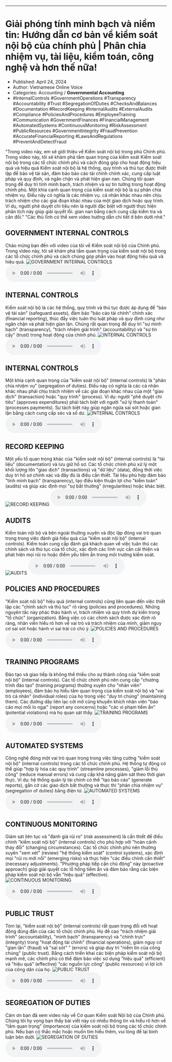 
---

# Giải phóng tính minh bạch và niềm tin: Hướng dẫn cơ bản về kiểm soát nội bộ của chính phủ | Phân chia nhiệm vụ, tài liệu, kiểm toán, công nghệ và hơn thế nữa!

- Published: April 24, 2024
- Author: Vietnamese Online Voice
- Categories: Accounting / **Governmental Accounting**
- #InternalControls #GovernmentOperations #Transparency #Accountability #Trust #SegregationOfDuties #ChecksAndBalances #Documentation #RecordKeeping #InternalAudits #ExternalAudits #Compliance #PoliciesAndProcedures #EmployeeTraining #Communication #GovernmentFinances #FinancialManagement #AutomatedSystems #ContinuousMonitoring #RiskAssessment #PublicResources #GovernmentIntegrity #FraudPrevention #AccurateFinancialReporting #LawsAndRegulations #PreventAndDetectFraud

"Trong video này, em sẽ giới thiệu về Kiểm soát nội bộ trong phủ Chính phủ. Trong video này, tôi sẽ khám phá tầm quan trọng của kiểm soát Kiểm soát nội bộ trong các tổ chức chính phủ và cách đóng góp cho hoạt động hiệu quả và hiệu quả Kiểm soát nội bộ là hệ thống, quy trình và thủ tục được thiết lập để bảo vệ tài sản, đảm bảo báo cáo tài chính chính xác, cung cấp luật pháp và quy định, và ngăn chặn và phát hiện gian nan. Chúng tôi quan trọng để duy trì tính minh bạch, trách nhiệm và sự tin tưởng trong hoạt động chính phủ. Một khía cạnh quan trọng của kiểm soát nội bộ là sự phân chia nhiệm vụ. Điều này có nghĩa là các nhiệm vụ. cá nhân khác nhau nên chịu trách nhiệm cho các giai đoạn khác nhau của một giao dịch hoặc quy trình. Ví dụ, người phê duyệt chi tiêu nên là người đặc biệt với người thực hiện phân tích này giúp giải quyết lỗi. gian nan bằng cách cung cấp kiểm tra và cân đối." "Các thủ lĩnh có thể xem video hướng dẫn chi tiết ở bên dưới nhé."


## GOVERNMENT INTERNAL CONTROLS

Chào mừng bạn đến với video của tôi về Kiểm soát nội bộ của Chính phủ. Trong video này, tôi sẽ khám phá tầm quan trọng của kiểm soát nội bộ trong các tổ chức chính phủ và cách chúng góp phần vào hoạt động hiệu quả và hiệu quả.
![GOVERNMENT INTERNAL CONTROLS](https://http-archiver-apis-production-80.schnworks.com/storage/images/transitions/2024-04-24/transition-17535410909-Montserrat-Medium-673AB7.jpg)
<audio controls>
    <source src="https://http-archiver-apis-production-80.schnworks.com/storage/audio/file-5751205718.mp3" type="audio/mpeg">
</audio>



## INTERNAL CONTROLS

Kiểm soát nội bộ là các hệ thống, quy trình và thủ tục được áp dụng để "bảo vệ tài sản" (safeguard assets), đảm bảo "báo cáo tài chính" chính xác (financial reporting), thúc đẩy việc tuân thủ luật pháp và quy định cũng như ngăn chặn và phát hiện gian lận. Chúng rất quan trọng để duy trì "sự minh bạch" (transparency), "trách nhiệm giải trình" (accountability) và "sự tin cậy" (trust) trong hoạt động của chính phủ.
![INTERNAL CONTROLS](https://http-archiver-apis-production-80.schnworks.com/storage/images/transitions/2024-04-24/transition-17344488144-Montserrat-Medium-4A148C.jpg)
<audio controls>
    <source src="https://http-archiver-apis-production-80.schnworks.com/storage/audio/file-2170905165.mp3" type="audio/mpeg">
</audio>



## INTERNAL CONTROLS

Một khía cạnh quan trọng của "kiểm soát nội bộ" (internal controls) là "phân chia nhiệm vụ" (segregation of duties). Điều này có nghĩa là các cá nhân khác nhau phải chịu trách nhiệm về các giai đoạn khác nhau của một "giao dịch" (transaction) hoặc "quy trình" (process). Ví dụ: người "phê duyệt chi tiêu" (approves expenditures) phải tách biệt với người "xử lý thanh toán" (processes payments). Sự tách biệt này giúp ngăn ngừa sai sót hoặc gian lận bằng cách cung cấp séc và số dư.
![INTERNAL CONTROLS](https://http-archiver-apis-production-80.schnworks.com/storage/images/transitions/2024-04-24/transition--30481392823-Montserrat-Bold-303F9F.jpg)
<audio controls>
    <source src="https://http-archiver-apis-production-80.schnworks.com/storage/audio/file-20912951972.mp3" type="audio/mpeg">
</audio>



## RECORD KEEPING

Một yếu tố quan trọng khác của "kiểm soát nội bộ" (internal controls) là "tài liệu" (documentation) và lưu giữ hồ sơ. Các tổ chức chính phủ xử lý một khối lượng lớn "giao dịch" (transactions) và "dữ liệu" (data), đồng thời việc duy trì hồ sơ chính xác và đầy đủ là điều cần thiết. Tài liệu phù hợp đảm bảo "tính minh bạch" (transparency), tạo điều kiện thuận lợi cho "kiểm toán" (audits) và giúp xác định mọi "sự bất thường" (irregularities) hoặc khác biệt.
![RECORD KEEPING](https://http-archiver-apis-production-80.schnworks.com/storage/images/transitions/2024-04-24/transition--1808824626-Montserrat-Black-7B1FA2.jpg)
<audio controls>
    <source src="https://http-archiver-apis-production-80.schnworks.com/storage/audio/file-24394338108.mp3" type="audio/mpeg">
</audio>



## AUDITS

Kiểm toán nội bộ và bên ngoài thường xuyên và độc lập đóng vai trò quan trọng trong việc đánh giá hiệu quả của "kiểm soát nội bộ" (internal controls). Kiểm toán cung cấp đánh giá khách quan về việc tuân thủ các chính sách và thủ tục của tổ chức, xác định các lĩnh vực cần cải thiện và phát hiện mọi rủi ro hoặc điểm yếu tiềm ẩn trong môi trường kiểm soát.
![AUDITS](https://http-archiver-apis-production-80.schnworks.com/storage/images/transitions/2024-04-24/transition-8491274105-Montserrat-Black-303F9F.jpg)
<audio controls>
    <source src="https://http-archiver-apis-production-80.schnworks.com/storage/audio/file-30602911869.mp3" type="audio/mpeg">
</audio>



## POLICIES AND PROCEDURES

"Kiểm soát nội bộ" hiệu quả (internal controls) cũng liên quan đến việc thiết lập các "chính sách và thủ tục" rõ ràng (policies and procedures). Những nguyên tắc này phác thảo hành vi, trách nhiệm và quy trình dự kiến ​​trong "tổ chức" (organization). Bằng việc có các chính sách được xác định rõ ràng, nhân viên hiểu rõ hơn về vai trò và trách nhiệm của mình, giảm nguy cơ sai sót hoặc hành vi sai trái có chủ ý.
![POLICIES AND PROCEDURES](https://http-archiver-apis-production-80.schnworks.com/storage/images/transitions/2024-04-24/transition--37195459637-Montserrat-Black-512DA8.jpg)
<audio controls>
    <source src="https://http-archiver-apis-production-80.schnworks.com/storage/audio/file-14014012116.mp3" type="audio/mpeg">
</audio>



## TRAINING PROGRAMS

Đào tạo và giao tiếp là không thể thiếu cho sự thành công của "kiểm soát nội bộ" (internal controls). Các tổ chức chính phủ nên cung cấp "chương trình đào tạo" (training programs) thường xuyên cho "nhân viên" (employees), đảm bảo họ hiểu tầm quan trọng của kiểm soát nội bộ và "vai trò cá nhân" (individual roles) của họ trong việc "duy trì chúng" (maintaining them). Các đường dây liên lạc cởi mở cũng khuyến khích nhân viên "báo cáo mọi mối lo ngại" (report any concerns) hoặc "các vi phạm tiềm ẩn" (potential violations) mà họ quan sát thấy.
![TRAINING PROGRAMS](https://http-archiver-apis-production-80.schnworks.com/storage/images/transitions/2024-04-24/transition--15394454470-Montserrat-Black-7B1FA2.jpg)
<audio controls>
    <source src="https://http-archiver-apis-production-80.schnworks.com/storage/audio/file-18191898911.mp3" type="audio/mpeg">
</audio>



## AUTOMATED SYSTEMS

Công nghệ đóng một vai trò quan trọng trong việc tăng cường "kiểm soát nội bộ" (internal controls) trong các tổ chức chính phủ. Hệ thống tự động có thể giúp "hợp lý hóa các quy trình" (streamline processes), "giảm lỗi thủ công" (reduce manual errors) và cung cấp khả năng giám sát theo thời gian thực. Ví dụ: hệ thống quản lý tài chính có thể "tạo báo cáo" (generate reports), gắn cờ các giao dịch bất thường và thực thi "phân chia nhiệm vụ" (segregation of duties) bằng điện tử.
![AUTOMATED SYSTEMS](https://http-archiver-apis-production-80.schnworks.com/storage/images/transitions/2024-04-24/transition--27107573969-Montserrat-Bold-673AB7.jpg)
<audio controls>
    <source src="https://http-archiver-apis-production-80.schnworks.com/storage/audio/file-25886234972.mp3" type="audio/mpeg">
</audio>



## CONTINUOUS MONITORING

Giám sát liên tục và "đánh giá rủi ro" (risk assessment) là cần thiết để điều chỉnh "kiểm soát nội bộ" (internal controls) cho phù hợp với "hoàn cảnh thay đổi" (changing circumstances). Các tổ chức chính phủ nên thường xuyên "xem xét" (review) "hệ thống kiểm soát" (control systems), xác định mọi "rủi ro mới nổi" (emerging risks) và thực hiện "các điều chỉnh cần thiết" (necessary adjustments). "Phương pháp tiếp cận chủ động" này (proactive approach) giúp giải quyết các lỗ hổng tiềm ẩn và đảm bảo rằng các biện pháp kiểm soát nội bộ vẫn "hiệu quả" (effective).
![CONTINUOUS MONITORING](https://http-archiver-apis-production-80.schnworks.com/storage/images/transitions/2024-04-24/transition--25286434158-Montserrat-Black-004895.jpg)
<audio controls>
    <source src="https://http-archiver-apis-production-80.schnworks.com/storage/audio/file-44646543484.mp3" type="audio/mpeg">
</audio>



## PUBLIC TRUST

Tóm lại, "kiểm soát nội bộ" (internal controls) rất quan trọng đối với hoạt động đúng đắn của các tổ chức chính phủ. Họ đề cao "trách nhiệm giải trình" (accountability), "minh bạch" (transparency) và "chính trực" (integrity) trong "hoạt động tài chính" (financial operations), giảm nguy cơ "gian lận" (fraud) và "sai sót" " (errors) và giúp duy trì "niềm tin của công chúng" (public trust). Bằng cách triển khai các biện pháp kiểm soát nội bộ mạnh mẽ, các chính phủ có thể đảm bảo việc sử dụng "hiệu quả" (efficient) và "hiệu quả" (effective) "các nguồn lực công" (public resources) vì lợi ích của công dân của họ.
![PUBLIC TRUST](https://http-archiver-apis-production-80.schnworks.com/storage/images/transitions/2024-04-24/transition--15933062347-Montserrat-Regular-004895.jpg)
<audio controls>
    <source src="https://http-archiver-apis-production-80.schnworks.com/storage/audio/file-17612129384.mp3" type="audio/mpeg">
</audio>



## SEGREGATION OF DUTIES

Cảm ơn bạn đã xem video này về Cơ quan Kiểm soát Nội bộ của Chính phủ. Chúng tôi hy vọng bạn thấy bài viết này có nhiều thông tin và hiểu rõ hơn về "tầm quan trọng" (importance) của kiểm soát nội bộ trong các tổ chức chính phủ. Nếu bạn có thắc mắc hoặc muốn tìm hiểu thêm, vui lòng để lại bình luận bên dưới.
![SEGREGATION OF DUTIES](https://http-archiver-apis-production-80.schnworks.com/storage/images/transitions/2024-04-24/transition--25862997463-Montserrat-SemiBold-880E4F.jpg)
<audio controls>
    <source src="https://http-archiver-apis-production-80.schnworks.com/storage/audio/file-7860769432.mp3" type="audio/mpeg">
</audio>

